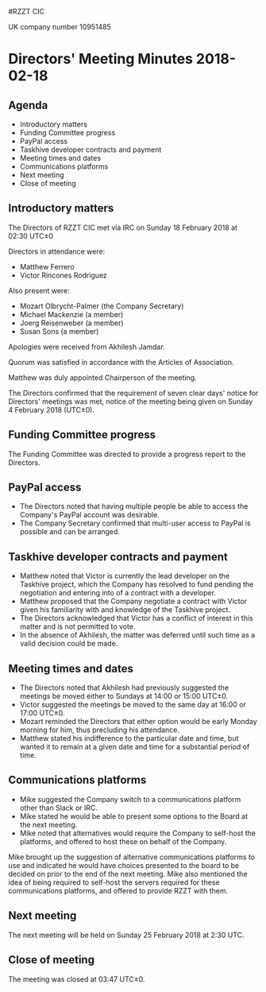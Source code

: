 #RZZT CIC

UK company number 10951485

# Directors' Meeting Minutes 2018-02-18

## Agenda

- Introductory matters
- Funding Committee progress
- PayPal access
- Taskhive developer contracts and payment
- Meeting times and dates
- Communications platforms
- Next meeting
- Close of meeting

## Introductory matters

The Directors of RZZT CIC met via IRC on Sunday 18 February 2018 at 02:30 UTC±0

Directors in attendance were:

- Matthew Ferrero
- Victor Rincones Rodriguez

Also present were:

- Mozart Olbrycht-Palmer (the Company Secretary)
- Michael Mackenzie (a member)
- Joerg Reisenweber (a member)
- Susan Sons (a member)

Apologies were received from Akhilesh Jamdar.

Quorum was satisfied in accordance with the Articles of Association.

Matthew was duly appointed Chairperson of the meeting.

The Directors confirmed that the requirement of seven clear days' notice for Directors' meetings was met, notice of the meeting being given on Sunday 4 February 2018 (UTC±0).

## Funding Committee progress

The Funding Committee was directed to provide a progress report to the Directors.

## PayPal access

- The Directors noted that having multiple people be able to access the Company's PayPal account was desirable.
- The Company Secretary confirmed that multi-user access to PayPal is possible and can be arranged.

## Taskhive developer contracts and payment

- Matthew noted that Victor is currently the lead developer on the Taskhive project, which the Company has resolved to fund pending the negotiation and entering into of a contract with a developer.
- Matthew proposed that the Company negotiate a contract with Victor given his familiarity with and knowledge of the Taskhive project.
- The Directors acknowledged that Victor has a conflict of interest in this matter and is not permitted to vote.
- In the absence of Akhilesh, the matter was deferred until such time as a valid decision could be made.

## Meeting times and dates

- The Directors noted that Akhilesh had previously suggested the meetings be moved either to Sundays at 14:00 or 15:00 UTC±0.
- Victor suggested the meetings be moved to the same day at 16:00 or 17:00 UTC±0.
- Mozart reminded the Directors that either option would be early Monday morning for him, thus precluding his attendance.
- Matthew stated his indifference to the particular date and time, but wanted it to remain at a given date and time for a substantial period of time.

## Communications platforms

- Mike suggested the Company switch to a communications platform other than Slack or IRC.
- Mike stated he would be able to present some options to the Board at the next meeting.
- Mike noted that alternatives would require the Company to self-host the platforms, and offered to host these on behalf of the Company.

Mike brought up the suggestion of alternative communications platforms to use and indicated he would have choices presented to the board to be decided on prior to the end of the next meeting. Mike also mentioned the idea of being required to self-host the servers required for these communications platforms, and offered to provide RZZT with them.

## Next meeting

The next meeting will be held on Sunday 25 February 2018 at 2:30 UTC.

## Close of meeting

The meeting was closed at 03:47 UTC±0.
